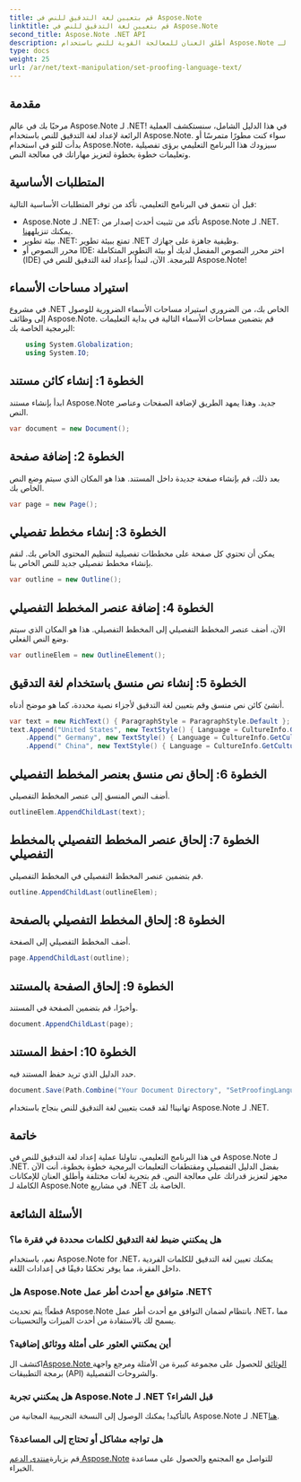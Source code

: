 ```yaml
---
title: قم بتعيين لغة التدقيق للنص في Aspose.Note
linktitle: قم بتعيين لغة التدقيق للنص في Aspose.Note
second_title: Aspose.Note .NET API
description: أطلق العنان للمعالجة القوية للنص باستخدام Aspose.Note لـ .NET. قم بتعيين لغة التدقيق بسهولة من خلال إرشادات خطوة بخطوة. قم بتحسين مشاريع .NET الخاصة بك الآن!
type: docs
weight: 25
url: /ar/net/text-manipulation/set-proofing-language-text/
---
```

## مقدمة
مرحبًا بك في عالم Aspose.Note لـ .NET! في هذا الدليل الشامل، سنستكشف العملية الرائعة لإعداد لغة التدقيق للنص باستخدام Aspose.Note. سواء كنت مطورًا متمرسًا أو بدأت للتو في استخدام Aspose.Note، سيزودك هذا البرنامج التعليمي برؤى تفصيلية وتعليمات خطوة بخطوة لتعزيز مهاراتك في معالجة النص.
## المتطلبات الأساسية
قبل أن نتعمق في البرنامج التعليمي، تأكد من توفر المتطلبات الأساسية التالية:
-  Aspose.Note لـ .NET: تأكد من تثبيت أحدث إصدار من Aspose.Note لـ .NET. يمكنك تنزيله[هنا](https://releases.aspose.com/note/net/).
- بيئة تطوير .NET: تمتع ببيئة تطوير .NET وظيفية جاهزة على جهازك.
- محرر النصوص أو IDE: اختر محرر النصوص المفضل لديك أو بيئة التطوير المتكاملة (IDE) للبرمجة.
الآن، لنبدأ بإعداد لغة التدقيق للنص في Aspose.Note!
## استيراد مساحات الأسماء
في مشروع .NET الخاص بك، من الضروري استيراد مساحات الأسماء الضرورية للوصول إلى وظائف Aspose.Note. قم بتضمين مساحات الأسماء التالية في بداية التعليمات البرمجية الخاصة بك:
```csharp
    using System.Globalization;
    using System.IO;
```
## الخطوة 1: إنشاء كائن مستند
ابدأ بإنشاء مستند Aspose.Note جديد. وهذا يمهد الطريق لإضافة الصفحات وعناصر النص.
```csharp
var document = new Document();
```
## الخطوة 2: إضافة صفحة
بعد ذلك، قم بإنشاء صفحة جديدة داخل المستند. هذا هو المكان الذي سيتم وضع النص الخاص بك.
```csharp
var page = new Page();
```
## الخطوة 3: إنشاء مخطط تفصيلي
يمكن أن تحتوي كل صفحة على مخططات تفصيلية لتنظيم المحتوى الخاص بك. لنقم بإنشاء مخطط تفصيلي جديد للنص الخاص بنا.
```csharp
var outline = new Outline();
```
## الخطوة 4: إضافة عنصر المخطط التفصيلي
الآن، أضف عنصر المخطط التفصيلي إلى المخطط التفصيلي. هذا هو المكان الذي سيتم وضع النص الفعلي.
```csharp
var outlineElem = new OutlineElement();
```
## الخطوة 5: إنشاء نص منسق باستخدام لغة التدقيق
أنشئ كائن نص منسق وقم بتعيين لغة التدقيق لأجزاء نصية محددة، كما هو موضح أدناه.
```csharp
var text = new RichText() { ParagraphStyle = ParagraphStyle.Default };
text.Append("United States", new TextStyle() { Language = CultureInfo.GetCultureInfo("en-US") })
    .Append(" Germany", new TextStyle() { Language = CultureInfo.GetCultureInfo("de-DE") })
    .Append(" China", new TextStyle() { Language = CultureInfo.GetCultureInfo("zh-CN") });
```
## الخطوة 6: إلحاق نص منسق بعنصر المخطط التفصيلي
أضف النص المنسق إلى عنصر المخطط التفصيلي.
```csharp
outlineElem.AppendChildLast(text);
```
## الخطوة 7: إلحاق عنصر المخطط التفصيلي بالمخطط التفصيلي
قم بتضمين عنصر المخطط التفصيلي في المخطط التفصيلي.
```csharp
outline.AppendChildLast(outlineElem);
```
## الخطوة 8: إلحاق المخطط التفصيلي بالصفحة
أضف المخطط التفصيلي إلى الصفحة.
```csharp
page.AppendChildLast(outline);
```
## الخطوة 9: إلحاق الصفحة بالمستند
وأخيرًا، قم بتضمين الصفحة في المستند.
```csharp
document.AppendChildLast(page);
```
## الخطوة 10: احفظ المستند
حدد الدليل الذي تريد حفظ المستند فيه.
```csharp
document.Save(Path.Combine("Your Document Directory", "SetProofingLanguageForText.one"));
```
تهانينا! لقد قمت بتعيين لغة التدقيق للنص بنجاح باستخدام Aspose.Note لـ .NET.
## خاتمة
في هذا البرنامج التعليمي، تناولنا عملية إعداد لغة التدقيق للنص في Aspose.Note لـ .NET. بفضل الدليل التفصيلي ومقتطفات التعليمات البرمجية خطوة بخطوة، أنت الآن مجهز لتعزيز قدراتك على معالجة النص. قم بتجربة لغات مختلفة وأطلق العنان للإمكانات الكاملة لـ Aspose.Note في مشاريع .NET الخاصة بك.

## الأسئلة الشائعة
### هل يمكنني ضبط لغة التدقيق لكلمات محددة في فقرة ما؟
نعم، باستخدام Aspose.Note for .NET، يمكنك تعيين لغة التدقيق للكلمات الفردية داخل الفقرة، مما يوفر تحكمًا دقيقًا في إعدادات اللغة.
### هل Aspose.Note متوافق مع أحدث أطر عمل .NET؟
قطعاً! يتم تحديث Aspose.Note بانتظام لضمان التوافق مع أحدث أطر عمل .NET، مما يسمح لك بالاستفادة من أحدث الميزات والتحسينات.
### أين يمكنني العثور على أمثلة ووثائق إضافية؟
 اكتشف ال[Aspose.Note الوثائق](https://reference.aspose.com/note/net/) للحصول على مجموعة كبيرة من الأمثلة ومرجع واجهة برمجة التطبيقات (API) والشروحات التفصيلية.
### هل يمكنني تجربة Aspose.Note لـ .NET قبل الشراء؟
 بالتأكيد! يمكنك الوصول إلى النسخة التجريبية المجانية من Aspose.Note لـ .NET[هنا](https://releases.aspose.com/).
### هل تواجه مشاكل أو تحتاج إلى المساعدة؟
 قم بزيارة[منتدى الدعم Aspose.Note](https://forum.aspose.com/c/note/28) للتواصل مع المجتمع والحصول على مساعدة الخبراء.